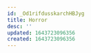 ```yaml
---
id: _Od1rifdusskarchHBJyg
title: Horror
desc: ''
updated: 1643723096356
created: 1643723096356
---
```


